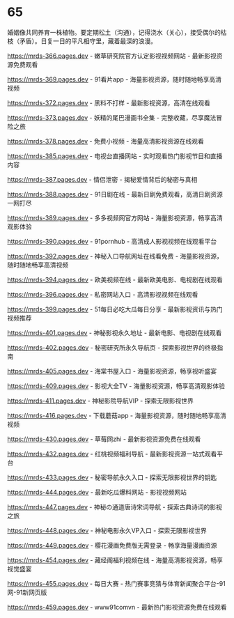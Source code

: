 # 65
婚姻像共同养育一株植物。要定期松土（沟通），记得浇水（关心），接受偶尔的枯枝（矛盾）。日复一日的平凡相守里，藏着最深的浪漫。

https://mrds-366.pages.dev - 嫩草研究院官方认定影视视频网站 - 最新影视资源免费观看

https://mrds-369.pages.dev - 91看片app - 海量影视资源，随时随地畅享高清视频

https://mrds-372.pages.dev - 黑料不打样 - 最新影视资源，高清在线观看

https://mrds-373.pages.dev - 妖精的尾巴漫画书全集 - 完整收藏，尽享魔法冒险之旅

https://mrds-378.pages.dev - 免费小视频 - 海量高清影视资源在线观看

https://mrds-385.pages.dev - 电视台直播网站 - 实时观看热门影视节目和直播内容

https://mrds-387.pages.dev - 情侣泄密 - 揭秘爱情背后的秘密与真相

https://mrds-388.pages.dev - 91日剧在线 - 最新日剧免费观看，高清日剧资源一网打尽

https://mrds-389.pages.dev - 多多视频网官方网站 - 海量影视资源，畅享高清观影体验

https://mrds-390.pages.dev - 91pornhub - 高清成人影视视频在线观看平台

https://mrds-392.pages.dev - 神秘入口导航网址在线看免费 - 海量影视资源，随时随地畅享高清视频

https://mrds-394.pages.dev - 欧美视频在线 - 最新欧美电影、电视剧在线观看

https://mrds-396.pages.dev - 私密网站入口 - 高清影视视频在线观看

https://mrds-399.pages.dev - 51每日必吃大瓜每日分享 - 最新影视资讯与热门视频推荐

https://mrds-401.pages.dev - 神秘影视永久地址 - 最新电影、电视剧在线观看

https://mrds-402.pages.dev - 秘密研究所永久导航页 - 探索影视世界的终极指南

https://mrds-405.pages.dev - 海棠书屋入口 - 海量影视资源，畅享视听盛宴

https://mrds-409.pages.dev - 影视大全TV - 海量影视资源，畅享高清观影体验

https://mrds-411.pages.dev - 神秘影院导航VIP - 探索无限影视世界

https://mrds-416.pages.dev - 下载蘑菇app - 海量影视资源，随时随地畅享高清视频

https://mrds-430.pages.dev - 草莓网zhi - 最新影视资源免费在线观看

https://mrds-432.pages.dev - 红桃视频福利导航 - 最新影视资源一站式观看平台

https://mrds-433.pages.dev - 秘密导航永久入口 - 探索无限影视世界的钥匙

https://mrds-444.pages.dev - 最新吃瓜爆料网站 - 影视视频网站

https://mrds-447.pages.dev - 神秘の通道唐诗宋词导航 - 探索古典诗词的影视之旅

https://mrds-448.pages.dev - 神秘电影永久VP入口 - 探索无限影视世界

https://mrds-449.pages.dev - 樱花漫画免费版无需登录 - 畅享海量漫画资源

https://mrds-454.pages.dev - 藏经阁福利视频在线 - 海量高清影视资源，畅享视觉盛宴

https://mrds-455.pages.dev - 每日大赛 - 热门赛事竞猜与体育新闻聚合平台-91网-91新网页版

https://mrds-459.pages.dev - www91comvn - 最新热门影视资源免费在线观看
